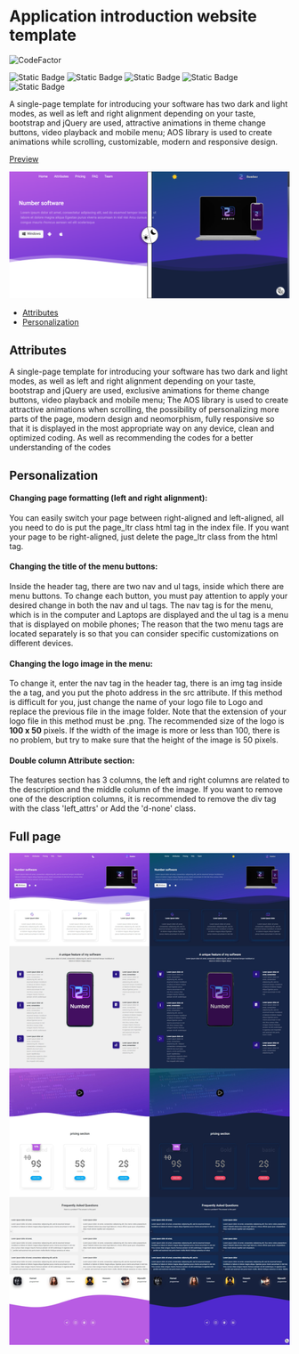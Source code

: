 # Application introduction website template

![CodeFactor](https://www.codefactor.io/repository/github/mjavadh/application-introduction-website-template/badge)

![Static Badge](https://img.shields.io/badge/HTML5-blue)
![Static Badge](https://img.shields.io/badge/CSS3-orange)
![Static Badge](https://img.shields.io/badge/Bootstrap-8A2BE2)
![Static Badge](https://img.shields.io/badge/jQuery-darkblue)
![Static Badge](https://img.shields.io/badge/aos-lightyellow)

A single-page template for introducing your software has two dark and light modes, as well as left and right alignment depending on your taste, bootstrap and jQuery are used, attractive animations in theme change buttons, video playback and mobile menu;  AOS library is used to create animations while scrolling, customizable, modern and responsive design.

[Preview][Preview]

[![Preview][Banner]][Banner]

- [Attributes](#attributes)
- [Personalization](#personalization)

## Attributes

A single-page template for introducing your software has two dark and light modes, as well as left and right alignment depending on your taste, bootstrap and jQuery are used, exclusive animations for theme change buttons, video playback and mobile menu;  The AOS library is used to create attractive animations when scrolling, the possibility of personalizing more parts of the page, modern design and neomorphism, fully responsive so that it is displayed in the most appropriate way on any device, clean and optimized coding.  As well as recommending the codes for a better understanding of the codes

## Personalization

#### Changing page formatting (left and right alignment):

You can easily switch your page between right-aligned and left-aligned, all you need to do is put the page_ltr class html tag in the index file. If you want your page to be right-aligned, just delete the page_ltr class from the html tag.


#### Changing the title of the menu buttons:

Inside the header tag, there are two nav and ul tags, inside which there are menu buttons. To change each button, you must pay attention to apply your desired change in both the nav and ul tags. The nav tag is for the menu, which is in the computer and  Laptops are displayed and the ul tag is a menu that is displayed on mobile phones;  The reason that the two menu tags are located separately is so that you can consider specific customizations on different devices.

#### Changing the logo image in the menu:

To change it, enter the nav tag in the header tag, there is an img tag inside the a tag, and you put the photo address in the src attribute. If this method is difficult for you, just change the name of your logo file to Logo and replace the previous file in the image folder. Note that the extension of your logo file in this method must be .png. The recommended size of the logo is __100 x 50__ pixels. If the width of the image is more or less than 100, there is no problem, but try to make sure that the height of the image is 50 pixels.

#### Double column Attribute section:

The features section has 3 columns, the left and right columns are related to the description and the middle column of the image. If you want to remove one of the description columns, it is recommended to remove the div tag with the class 'left_attrs' or Add the 'd-none' class.

## Full page
![Full-LTR]

[Preview]: https://mjavadh.github.io/Application-introduction-website-template/
[Banner]: https://github.com/MjavadH/Application-introduction-website-template/blob/master/docx/preview/Banner-ltr.png "Banner"
[Full-LTR]: https://github.com/MjavadH/Application-introduction-website-template/blob/master/docx/preview/Full-LTR.png "Full-LTR"
